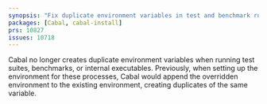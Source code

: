 ```yaml
---
synopsis: "Fix duplicate environment variables in test and benchmark runs"
packages: [Cabal, cabal-install]
prs: 10827
issues: 10718
---
```


Cabal no longer creates duplicate environment variables when running test
suites, benchmarks, or internal executables. Previously, when setting up the
environment for these processes, Cabal would append the overridden environment
to the existing environment, creating duplicates of the same variable.
